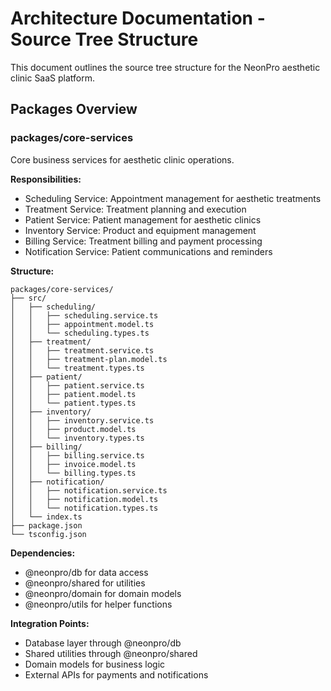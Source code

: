 # Architecture Documentation - Source Tree Structure

This document outlines the source tree structure for the NeonPro aesthetic clinic SaaS platform.

## Packages Overview

### packages/core-services
Core business services for aesthetic clinic operations.

**Responsibilities:**
- Scheduling Service: Appointment management for aesthetic treatments
- Treatment Service: Treatment planning and execution  
- Patient Service: Patient management for aesthetic clinics
- Inventory Service: Product and equipment management
- Billing Service: Treatment billing and payment processing
- Notification Service: Patient communications and reminders

**Structure:**
```
packages/core-services/
├── src/
│   ├── scheduling/
│   │   ├── scheduling.service.ts
│   │   ├── appointment.model.ts
│   │   └── scheduling.types.ts
│   ├── treatment/
│   │   ├── treatment.service.ts
│   │   ├── treatment-plan.model.ts
│   │   └── treatment.types.ts
│   ├── patient/
│   │   ├── patient.service.ts
│   │   ├── patient.model.ts
│   │   └── patient.types.ts
│   ├── inventory/
│   │   ├── inventory.service.ts
│   │   ├── product.model.ts
│   │   └── inventory.types.ts
│   ├── billing/
│   │   ├── billing.service.ts
│   │   ├── invoice.model.ts
│   │   └── billing.types.ts
│   ├── notification/
│   │   ├── notification.service.ts
│   │   ├── notification.model.ts
│   │   └── notification.types.ts
│   └── index.ts
├── package.json
└── tsconfig.json
```

**Dependencies:**
- @neonpro/db for data access
- @neonpro/shared for utilities
- @neonpro/domain for domain models
- @neonpro/utils for helper functions

**Integration Points:**
- Database layer through @neonpro/db
- Shared utilities through @neonpro/shared
- Domain models for business logic
- External APIs for payments and notifications